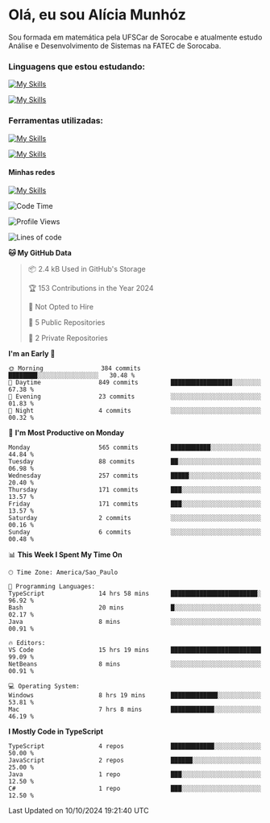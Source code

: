 # Olá, eu sou Alícia Munhóz

<p>Sou formada em matemática pela UFSCar de Sorocabe e atualmente estudo Análise e Desenvolvimento de Sistemas na FATEC de Sorocaba.</p>

### Linguagens que estou estudando:

[![My Skills](https://skillicons.dev/icons?i=js,ts,html,css)](https://skillicons.dev)


[![My Skills](https://skillicons.dev/icons?i=nodejs,java,py,latex)](https://skillicons.dev)

### Ferramentas utilizadas:

[![My Skills](https://skillicons.dev/icons?i=vscode,discord,figma,git)](https://skillicons.dev)

[![My Skills](https://skillicons.dev/icons?i=github,gmail,mongodb,sublime)](https://skillicons.dev)

#### Minhas redes
[![My Skills](https://skillicons.dev/icons?i=linkedin)](https://www.linkedin.com/in/aliciamunhozfrancodecamargo/)

<!--START_SECTION:waka-->
![Code Time](http://img.shields.io/badge/Code%20Time-100%20hrs%2012%20mins-blue)

![Profile Views](http://img.shields.io/badge/Profile%20Views-1-blue)

![Lines of code](https://img.shields.io/badge/From%20Hello%20World%20I%27ve%20Written-1.9%20million%20lines%20of%20code-blue)

**🐱 My GitHub Data** 

> 📦 2.4 kB Used in GitHub's Storage 
 > 
> 🏆 153 Contributions in the Year 2024
 > 
> 🚫 Not Opted to Hire
 > 
> 📜 5 Public Repositories 
 > 
> 🔑 2 Private Repositories 
 > 
**I'm an Early 🐤** 

```text
🌞 Morning                384 commits         ████████░░░░░░░░░░░░░░░░░   30.48 % 
🌆 Daytime                849 commits         █████████████████░░░░░░░░   67.38 % 
🌃 Evening                23 commits          ░░░░░░░░░░░░░░░░░░░░░░░░░   01.83 % 
🌙 Night                  4 commits           ░░░░░░░░░░░░░░░░░░░░░░░░░   00.32 % 
```
📅 **I'm Most Productive on Monday** 

```text
Monday                   565 commits         ███████████░░░░░░░░░░░░░░   44.84 % 
Tuesday                  88 commits          ██░░░░░░░░░░░░░░░░░░░░░░░   06.98 % 
Wednesday                257 commits         █████░░░░░░░░░░░░░░░░░░░░   20.40 % 
Thursday                 171 commits         ███░░░░░░░░░░░░░░░░░░░░░░   13.57 % 
Friday                   171 commits         ███░░░░░░░░░░░░░░░░░░░░░░   13.57 % 
Saturday                 2 commits           ░░░░░░░░░░░░░░░░░░░░░░░░░   00.16 % 
Sunday                   6 commits           ░░░░░░░░░░░░░░░░░░░░░░░░░   00.48 % 
```


📊 **This Week I Spent My Time On** 

```text
🕑︎ Time Zone: America/Sao_Paulo

💬 Programming Languages: 
TypeScript               14 hrs 58 mins      ████████████████████████░   96.92 % 
Bash                     20 mins             █░░░░░░░░░░░░░░░░░░░░░░░░   02.17 % 
Java                     8 mins              ░░░░░░░░░░░░░░░░░░░░░░░░░   00.91 % 

🔥 Editors: 
VS Code                  15 hrs 19 mins      █████████████████████████   99.09 % 
NetBeans                 8 mins              ░░░░░░░░░░░░░░░░░░░░░░░░░   00.91 % 

💻 Operating System: 
Windows                  8 hrs 19 mins       █████████████░░░░░░░░░░░░   53.81 % 
Mac                      7 hrs 8 mins        ████████████░░░░░░░░░░░░░   46.19 % 
```

**I Mostly Code in TypeScript** 

```text
TypeScript               4 repos             ████████████░░░░░░░░░░░░░   50.00 % 
JavaScript               2 repos             ██████░░░░░░░░░░░░░░░░░░░   25.00 % 
Java                     1 repo              ███░░░░░░░░░░░░░░░░░░░░░░   12.50 % 
C#                       1 repo              ███░░░░░░░░░░░░░░░░░░░░░░   12.50 % 
```




 Last Updated on 10/10/2024 19:21:40 UTC
<!--END_SECTION:waka-->

